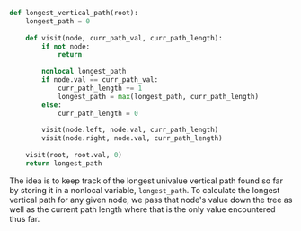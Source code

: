 ```python
def longest_vertical_path(root):
    longest_path = 0
    
    def visit(node, curr_path_val, curr_path_length):
        if not node:
            return
        
        nonlocal longest_path
        if node.val == curr_path_val:
            curr_path_length += 1
            longest_path = max(longest_path, curr_path_length)
        else:
            curr_path_length = 0
        
        visit(node.left, node.val, curr_path_length)
        visit(node.right, node.val, curr_path_length)
    
    visit(root, root.val, 0)
    return longest_path
```

The idea is to keep track of the longest univalue vertical path found so far by storing it in a nonlocal variable, `longest_path`. To calculate the longest vertical path for any given node, we pass that node's value down the tree as well as the current path length where that is the only value encountered thus far.
